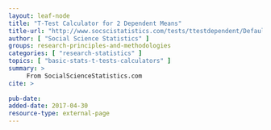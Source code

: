 ```yaml
---
layout: leaf-node
title: "T-Test Calculator for 2 Dependent Means"
title-url: "http://www.socscistatistics.com/tests/ttestdependent/Default2.aspx"
author: [ "Social Science Statistics" ]
groups: research-principles-and-methodologies
categories: [ "research-statistics" ]
topics: [ "basic-stats-t-tests-calculators" ]
summary: >
     From SocialScienceStatistics.com
cite: >
     
pub-date: 
added-date: 2017-04-30
resource-type: external-page
---
```

